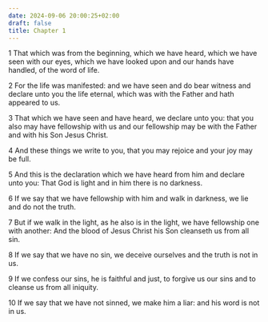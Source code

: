 ```yaml
---
date: 2024-09-06 20:00:25+02:00
draft: false
title: Chapter 1
---
```




1 That which was from the beginning, which we have heard, which we have seen with our eyes, which we have looked upon and our hands have handled, of the word of life.

2 For the life was manifested: and we have seen and do bear witness and declare unto you the life eternal, which was with the Father and hath appeared to us.

3 That which we have seen and have heard, we declare unto you: that you also may have fellowship with us and our fellowship may be with the Father and with his Son Jesus Christ.

4 And these things we write to you, that you may rejoice and your joy may be full.

5 And this is the declaration which we have heard from him and declare unto you: That God is light and in him there is no darkness.

6 If we say that we have fellowship with him and walk in darkness, we lie and do not the truth.

7 But if we walk in the light, as he also is in the light, we have fellowship one with another: And the blood of Jesus Christ his Son cleanseth us from all sin.

8 If we say that we have no sin, we deceive ourselves and the truth is not in us.

9 If we confess our sins, he is faithful and just, to forgive us our sins and to cleanse us from all iniquity.

10 If we say that we have not sinned, we make him a liar: and his word is not in us.

